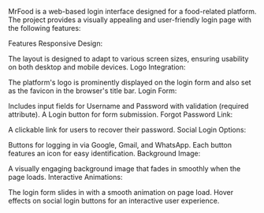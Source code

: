 MrFood is a web-based login interface designed for a food-related platform. The project provides a visually appealing and user-friendly login page with the following features:

Features
Responsive Design:

The layout is designed to adapt to various screen sizes, ensuring usability on both desktop and mobile devices.
Logo Integration:

The platform's logo is prominently displayed on the login form and also set as the favicon in the browser's title bar.
Login Form:

Includes input fields for Username and Password with validation (required attribute).
A Login button for form submission.
Forgot Password Link:

A clickable link for users to recover their password.
Social Login Options:

Buttons for logging in via Google, Gmail, and WhatsApp.
Each button features an icon for easy identification.
Background Image:

A visually engaging background image that fades in smoothly when the page loads.
Interactive Animations:

The login form slides in with a smooth animation on page load.
Hover effects on social login buttons for an interactive user experience.
